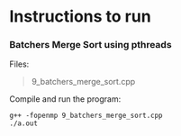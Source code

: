 # Instructions to run

### Batchers Merge Sort using pthreads

Files:

> 9_batchers_merge_sort.cpp

Compile and run the program:

```
g++ -fopenmp 9_batchers_merge_sort.cpp
./a.out
```